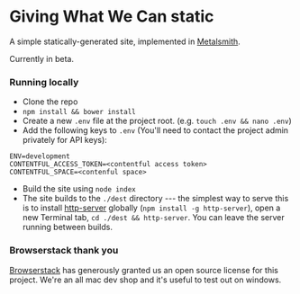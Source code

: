 # Giving What We Can static

A simple statically-generated site, implemented in [Metalsmith](http://www.metalsmith.io/).

Currently in beta.


### Running locally

- Clone the repo
- `npm install && bower install`
- Create a new `.env` file at the project root. (e.g. `touch .env && nano .env`)
- Add the following keys to `.env` (You'll need to contact the project admin privately for API keys):
```
ENV=development
CONTENTFUL_ACCESS_TOKEN=<contentful access token>
CONTENTFUL_SPACE=<contenful space>
```
- Build the site using `node index`
- The site builds to the `./dest` directory --- the simplest way to serve this is to install [http-server](https://www.npmjs.com/package/http-server) globally (`npm install -g http-server`), open a new Terminal tab, `cd ./dest && http-server`. You can leave the server running between builds.

### Browserstack thank you

[Browserstack](https://www.browserstack.com/) has generously granted us an open source license for this project. We're an all mac dev shop and it's useful to test out on windows.
